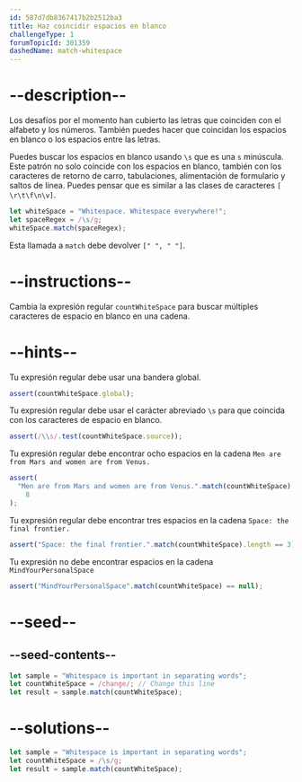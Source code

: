 ```yaml
---
id: 587d7db8367417b2b2512ba3
title: Haz coincidir espacios en blanco
challengeType: 1
forumTopicId: 301359
dashedName: match-whitespace
---
```


# --description--

Los desafíos por el momento han cubierto las letras que coinciden con el alfabeto y los números. También puedes hacer que coincidan los espacios en blanco o los espacios entre las letras.

Puedes buscar los espacios en blanco usando `\s` que es una `s` minúscula. Este patrón no solo coincide con los espacios en blanco, también con los caracteres de retorno de carro, tabulaciones, alimentación de formulario y saltos de línea. Puedes pensar que es similar a las clases de caracteres `[ \r\t\f\n\v]`.

```js
let whiteSpace = "Whitespace. Whitespace everywhere!";
let spaceRegex = /\s/g;
whiteSpace.match(spaceRegex);
```

Esta llamada a `match` debe devolver `[" ", " "]`.

# --instructions--

Cambia la expresión regular `countWhiteSpace` para buscar múltiples caracteres de espacio en blanco en una cadena.

# --hints--

Tu expresión regular debe usar una bandera global.

```js
assert(countWhiteSpace.global);
```

Tu expresión regular debe usar el carácter abreviado `\s` para que coincida con los caracteres de espacio en blanco.

```js
assert(/\\s/.test(countWhiteSpace.source));
```

Tu expresión regular debe encontrar ocho espacios en la cadena `Men are from Mars and women are from Venus.`

```js
assert(
  "Men are from Mars and women are from Venus.".match(countWhiteSpace).length ==
    8
);
```

Tu expresión regular debe encontrar tres espacios en la cadena `Space: the final frontier.`

```js
assert("Space: the final frontier.".match(countWhiteSpace).length == 3);
```

Tu expresión no debe encontrar espacios en la cadena `MindYourPersonalSpace`

```js
assert("MindYourPersonalSpace".match(countWhiteSpace) == null);
```

# --seed--

## --seed-contents--

```js
let sample = "Whitespace is important in separating words";
let countWhiteSpace = /change/; // Change this line
let result = sample.match(countWhiteSpace);
```

# --solutions--

```js
let sample = "Whitespace is important in separating words";
let countWhiteSpace = /\s/g;
let result = sample.match(countWhiteSpace);
```
